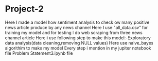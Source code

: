 # Project-2
Here I made a model how sentiment analysis to check ow many positive news article produce by any news channel
Here I use "all_data.csv" for training my model and for testing I do web scraping from three news channel article 
Here i use following step to make this model:-Exploratory data analysis(data cleaning,removing NULL values)
Here use  naive_bayes algorithim to make my model
Every step i mention in my jupiter notebook file Problem Statement3.ipynb file
